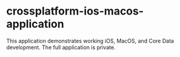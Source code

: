 # crossplatform-ios-macos-application
This application demonstrates working iOS, MacOS, and Core Data development.  The full application is private. 
